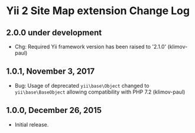 Yii 2 Site Map extension Change Log
===================================

2.0.0 under development
-----------------------

- Chg: Required Yii framework version has been raised to '2.1.0' (klimov-paul)


1.0.1, November 3, 2017
-----------------------

- Bug: Usage of deprecated `yii\base\Object` changed to `yii\base\BaseObject` allowing compatibility with PHP 7.2 (klimov-paul)


1.0.0, December 26, 2015
------------------------

- Initial release.
